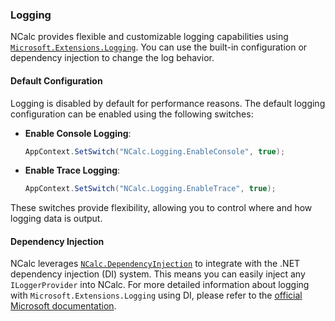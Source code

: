 ### Logging

NCalc provides flexible and customizable logging capabilities using [
`Microsoft.Extensions.Logging`](https://www.nuget.org/packages/Microsoft.Extensions.Logging).
You can use the built-in configuration or dependency injection to change the log behavior.

#### Default Configuration
Logging is disabled by default for performance reasons. The default logging configuration can be enabled using the following switches:

- **Enable Console Logging**:
  ```csharp
  AppContext.SetSwitch("NCalc.Logging.EnableConsole", true);
  ```

- **Enable Trace Logging**:
  ```csharp
  AppContext.SetSwitch("NCalc.Logging.EnableTrace", true);
  ```

These switches provide flexibility, allowing you to control where and how logging data is output.

#### Dependency Injection

NCalc leverages [`NCalc.DependencyInjection`](dependency_injection.md) to integrate with the .NET dependency injection (DI) system. This
means you can easily inject any `ILoggerProvider` into NCalc. For more detailed information about logging with `Microsoft.Extensions.Logging` using DI, please refer to
the [official Microsoft documentation](https://learn.microsoft.com/en-us/dotnet/core/extensions/logging).